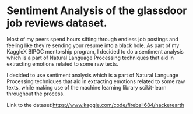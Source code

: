 # Sentiment Analysis of the glassdoor job reviews dataset.

Most of my peers spend hours sifting through endless job postings and feeling like they're sending your resume into a black hole. 
As part of my KaggleX BIPOC mentorship program, I decided to do a sentiment analysis which is a part of Natural Language Processing techniques that aid in extracting emotions related to some raw texts.

I decided to use sentiment analysis which is a part of Natural Language Processing techniques that aid in extracting emotions related to some raw texts, while  making use of the machine learning library scikit-learn throughout the process.

Link to the dataset:https://www.kaggle.com/code/fireball684/hackerearth



